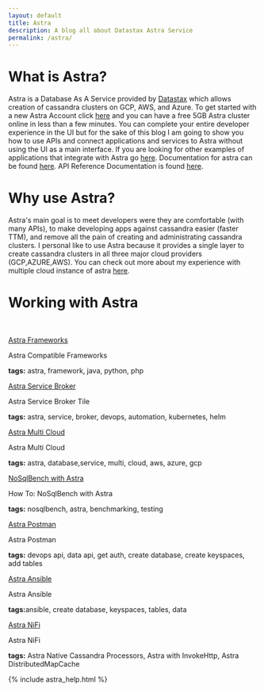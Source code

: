 ```yaml
---
layout: default
title: Astra
description: A blog all about Datastax Astra Service
permalink: /astra/
---
```


# What is Astra?

Astra is a Database As A Service provided by [Datastax](https://datastax.com) which allows creation of cassandra clusters on GCP, AWS, and Azure. To get started with a new Astra Account click [here](https://astra.datastax.com/register) and you can have a free 5GB Astra cluster online in less than a few minutes.  You can complete your entire developer experience in the UI but for the sake of this blog I am going to show you how to use APIs and connect applications and services to Astra without using the UI as a main interface.  If you are looking for other examples of applications that integrate with Astra go [here](https://docs.astra.datastax.com/docs/sample-apps).  Documentation for astra can be found [here](https://docs.astra.datastax.com/docs/).  API Reference Documentation is found [here](https://docs.astra.datastax.com/reference).

# Why use Astra?

Astra's main goal is to meet developers were they are comfortable (with many APIs), to make developing apps against cassandra easier (faster TTM), and remove all the pain of creating and administrating cassandra clusters.  I personal like to use Astra because it provides a single layer to create cassandra clusters in all three major cloud providers (GCP,AZURE,AWS).  You can check out more about my experience with multiple cloud instance of astra [here](/astra/multi/cloud/).

# Working with Astra
<p>&nbsp;</p>

<div class="mui-container">
  <div class="home mui-row">
      <div class="mui-col-md-2">
        <article class="mui-panel">
          <div class="bg-holder bg-deep-purple" style="background:url(/assets/images/database.jpg) no-repeat center center">
            <span class="post-list-title">
              <a class="post-link" href="/astra/application/frameworks/">Astra Frameworks</a>
            </span>
            <div class="img-overlay"></div>
            <a href="/astra/application/frameworks/" class="overlay"></a>
          </div>
          <div class="post-data">
            <p class="post-excerpt">Astra Compatible Frameworks</p>
            <p><b>tags:</b> astra, framework, java, python, php</p>
          </div>
        </article>
      </div>
      <div class="mui-col-md-2">
        <article class="mui-panel">
          <div class="bg-holder bg-deep-purple" style="background:url(/assets/images/database.jpg) no-repeat center center">
            <span class="post-list-title">
              <a class="post-link" href="/astra/service/broker/">Astra Service Broker</a>
            </span>
            <div class="img-overlay"></div>
            <a href="/astra/service/broker/" class="overlay"></a>
          </div>
          <div class="post-data">
            <p class="post-excerpt">Astra Service Broker Tile</p>
            <p><b>tags:</b> astra, service, broker, devops, automation, kubernetes, helm</p>
          </div>
        </article>
      </div>
      <div class="mui-col-md-2">
        <article class="mui-panel">
          <div class="bg-holder bg-deep-purple" style="background:url(/assets/images/database.jpg) no-repeat center center">
            <span class="post-list-title">
              <a class="post-link" href="/astra/multi/cloud/">Astra Multi Cloud</a>
            </span>
            <div class="img-overlay"></div>
            <a href="/astra/multi/cloud/" class="overlay"></a>
          </div>
          <div class="post-data">
            <p class="post-excerpt">Astra Multi Cloud</p>
            <p><b>tags:</b> astra, database,service, multi, cloud, aws, azure, gcp </p>
          </div>
        </article>
      </div>
      <div class="mui-col-md-2">
        <article class="mui-panel">
          <div class="bg-holder bg-deep-purple" style="background:url(/assets/images/database.jpg) no-repeat center center">
            <span class="post-list-title">
              <a class="post-link" href="/nosqlbench/astra/">NoSqlBench with Astra</a>
            </span>
            <div class="img-overlay"></div>
            <a href="/nosqlbench/astra/" class="overlay"></a>
          </div>
          <div class="post-data">
            <p class="post-excerpt">How To: NoSqlBench with Astra</p>
            <p><b>tags:</b> nosqlbench, astra, benchmarking, testing</p>
          </div>
        </article>
      </div>
  </div>
  <div class="home mui-row">
      <div class="mui-col-md-2">
        <article class="mui-panel">
          <div class="bg-holder bg-deep-purple" style="background:url(/assets/images/database.jpg) no-repeat center center">
            <span class="post-list-title">
              <a class="post-link" href="/astra/postman/">Astra Postman</a>
            </span>
            <div class="img-overlay"></div>
            <a href="/astra/postman/" class="overlay"></a>
          </div>
          <div class="post-data">
            <p class="post-excerpt">Astra Postman</p>
            <p><b>tags:</b> devops api, data api, get auth, create database, create keyspaces, add tables</p>
          </div>
        </article>
      </div>
      <div class="mui-col-md-2">
        <article class="mui-panel">
          <div class="bg-holder bg-deep-purple" style="background:url(/assets/images/database.jpg) no-repeat center center">
            <span class="post-list-title">
              <a class="post-link" href="/astra/ansible/">Astra Ansible</a>
            </span>
            <div class="img-overlay"></div>
            <a href="/astra/ansible/" class="overlay"></a>
          </div>
          <div class="post-data">
            <p class="post-excerpt">Astra Ansible</p>
            <p><b>tags:</b>ansible, create database, keyspaces, tables, data</p>
          </div>
        </article>
      </div>
      <div class="mui-col-md-2">
        <article class="mui-panel">
          <div class="bg-holder bg-deep-purple" style="background:url(/assets/images/database.jpg) no-repeat center center">
            <span class="post-list-title">
              <a class="post-link" href="/astra/nifi/">Astra NiFi</a>
            </span>
            <div class="img-overlay"></div>
            <a href="/astra/nifi/" class="overlay"></a>
          </div>
          <div class="post-data">
            <p class="post-excerpt">Astra NiFi</p>
            <p><b>tags:</b> Astra Native Cassandra Processors, Astra with InvokeHttp, Astra DistributedMapCache</p>
          </div>
        </article>
      </div>
    </div>     
</div>

{% include astra_help.html %}